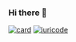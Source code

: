 ### Hi there 👋
[![card](https://github-readme-stats.vercel.app/api?username=VitorAlvess&theme=default)](https://github.com/VitorAlvess)
[![iuricode](https://github-readme-stats.vercel.app/api/top-langs/?username=VitorAlvess&hide=html&layout=compact&theme=default)](https://github.com/VitorAlvess)
<!--
**VitorAlvess/VitorAlvess** is a ✨ _special_ ✨ repository because its `README.md` (this file) appears on your GitHub profile.

Here are some ideas to get you started:

- 🔭 I’m currently working on ...
- 🌱 I’m currently learning ...
- 👯 I’m looking to collaborate on ...
- 🤔 I’m looking for help with ...
- 💬 Ask me about ...
- 📫 How to reach me: ...
- 😄 Pronouns: ...
- ⚡ Fun fact: ...
-->
